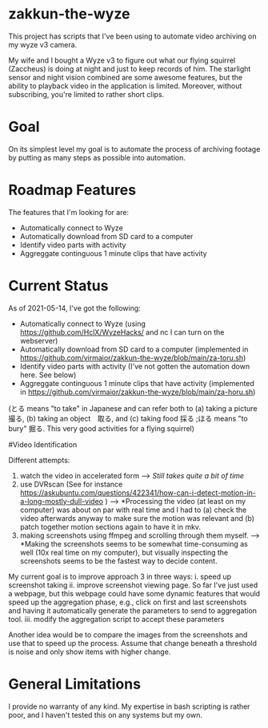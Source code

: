 # zakkun-the-wyze

This project has scripts that I've been using to automate video archiving on my wyze v3 camera. 

My wife and I bought a Wyze v3 to figure out what our flying squirrel (Zaccheus) is doing at night and just to keep records of him. The starlight sensor and night vision combined are some awesome features, but the ability to playback video in the application is limited. Moreover, without subscribing, you're limited to rather short clips.

# Goal

On its simplest level my goal is to automate the process of archiving footage by putting as many steps as possible into automation.


# Roadmap Features

The features that I'm looking for are:
* Automatically connect to Wyze
* Automatically download from SD card to a computer
* Identify video parts with activity
* Aggreggate continguous 1 minute clips that have activity


# Current Status 

As of 2021-05-14, I've got the following:
* Automatically connect to Wyze (using https://github.com/HclX/WyzeHacks/  and nc I can turn on the webserver)
* Automatically download from SD card to a computer (implemented in https://github.com/virmaior/zakkun-the-wyze/blob/main/za-toru.sh)
* Identify video parts with activity (I've not gotten the automation down here. See below)
* Aggreggate continguous 1 minute clips that have activity (implemented in https://github.com/virmaior/zakkun-the-wyze/blob/main/za-horu.sh)

(とる means "to take" in Japanese and can refer both to (a) taking a picture　撮る, (b) taking an object　取る, and (c) taking food 採る ;ほる means "to bury" 掘る. This very good activities for a flying squirrel)

#Video Identification

Different attempts:
1. watch the video in accelerated form --> *Still takes quite a bit of time*
2. use DVRscan (See for instance https://askubuntu.com/questions/422341/how-can-i-detect-motion-in-a-long-mostly-dull-video ) --> *Processing the video (at least on my computer) was about on par with real time and I had to (a) check the video afterwards anyway to make sure the motion was relevant and (b) patch together motion sections again to have it in mkv.
3. making screenshots using ffmpeg and scrolling through them myself. --> *Making the screenshots seems to be somewhat time-consuming as well (10x real time on my computer), but visually inspecting the screenshots seems to be the fastest way to decide content.


My current goal is to improve approach 3 in three ways:
  i.    speed up screenshot taking
  ii.   improve screenshot viewing page. So far I've just used a webpage, but this webpage could have some dynamic features that would speed up the aggregation phase, e.g., click on first and last screenshots and having it automatically generate the parameters to send to aggregation tool. 
  iii.  modify the aggregation script to accept these parameters

Another idea would be to compare the images from the screenshots and use that to speed up the process. Assume that change beneath a threshold is noise and only show items with higher change.


# General Limitations

I provide no warranty of any kind. My expertise in bash scripting is rather poor, and I haven't tested this on any systems but my own.
